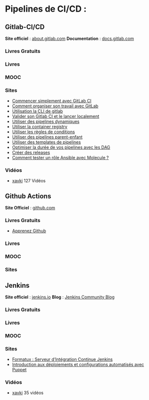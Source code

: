 # Pipelines de CI/CD :
<!-- toc -->
## Gitlab-CI/CD

**Site officiel** : [about.gitlab.com](https://about.gitlab.com/fr-fr/)
**Documentation** : [docs.gitlab.com](https://docs.gitlab.com/)

### Livres Gratuits

### Livres

### MOOC

### Sites

* [Commencer simplement avec GitLab CI](https://dev.to/jphi_baconnais/commencer-simplement-avec-gitlabci-53fa)
* [Comment organiser son travail avec GitLab](https://dev.to/zenika/comment-organiser-son-travail-avec-gitlab-42da)
* [Utilisation la CLI de gitlab](https://blog.stephane-robert.info/post/gitlab-cli/)
* [Valider son Gitlab CI et le lancer localement](https://blog.stephane-robert.info/post/gitlab-valider-ci-yml/)
* [Utiliser des pipelines dynamiques](https://blog.stephane-robert.info/post/gitlab-pipeline-dynamique/)
* [Utiliser la container registry](https://blog.stephane-robert.info/post/gitlab-container-docker-registry/)
* [Utiliser les règles de conditions](https://blog.stephane-robert.info/post/gitlab-rules/)
* [Utiliser des pipelines parent-enfant](https://blog.stephane-robert.info/post/gitlab-trigger/)
* [Utiliser des templates de pipelines](https://blog.stephane-robert.info/post/gitlab-template-ci/)
* [Optimiser la durée de vos pipelines avec les DAG](https://blog.stephane-robert.info/post/dag-needs-gitlab-ci/)
* [Créer des releases](https://blog.stephane-robert.info/post/gitlab-ci-release/)
* [Comment tester un rôle Ansible avec Molecule ?](https://connect.ed-diamond.com/linux-pratique/lp-128/comment-tester-un-role-ansible-avec-molecule)

### Vidéos

* [xavki](https://xavki.blog/gitlab-tutorials-et-formation/) 127 Vidéos

## Github Actions

**Site Officiel** : [github.com](https://fr.github.com/)

### Livres Gratuits

* [Apprenez Github](https://riptutorial.com/Download/github-fr.pdf)

### Livres

### MOOC

### Sites

## Jenkins

**Site officiel** : [jenkins.io](https://www.jenkins.io/)
**Blog** : [Jenkins Community Blog](https://www.jenkins.io/node/)

### Livres Gratuits

### Livres

### MOOC

### Sites

* [Formatux : Serveur d’Intégration Continue Jenkins](https://www.formatux.fr/formatux-devops/module-040-jenkins/index.html)
* [Introduction aux déploiements et configurations automatisés avec Puppet](https://connect.ed-diamond.com/Linux-Pratique/lp-115/introduction-aux-deploiements-et-configurations-automatises-avec-puppet)

### Vidéos

* [xavki](https://www.youtube.com/playlist?list=PLn6POgpklwWr19VXuoVgIr32HCu0MGNt9)
  35 vidéos
